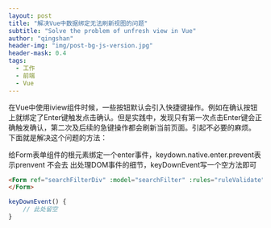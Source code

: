 ```yaml
---
layout: post
title: "解决Vue中数据绑定无法刷新视图的问题"
subtitle: "Solve the problem of unfresh view in Vue"
author: "qingshan"
header-img: "img/post-bg-js-version.jpg"
header-mask: 0.4
tags:
  - 工作
  - 前端
  - Vue
---
```


在Vue中使用iview组件时候，一些按钮默认会引入快捷键操作。例如在确认按钮上就绑定了Enter键触发点击确认。但是实践中，发现只有第一次点击Enter键会正确触发确认，第二次及后续的急键操作都会刷新当前页面。引起不必要的麻烦。
下面就是解决这个问题的方法：

给Form表单组件的根元素绑定一个enter事件，keydown.native.enter.prevent表示prenvent 不会去 出处理DOM事件的细节，keyDownEvent写一个空方法即可

```html
<Form ref="searchFilterDiv" :model="searchFilter" :rules="ruleValidate" inline @keydown.native.enter.prevent="keyDownEvent">
</Form>
```

```javascript
keyDownEvent() {
	// 此处留空
}
```